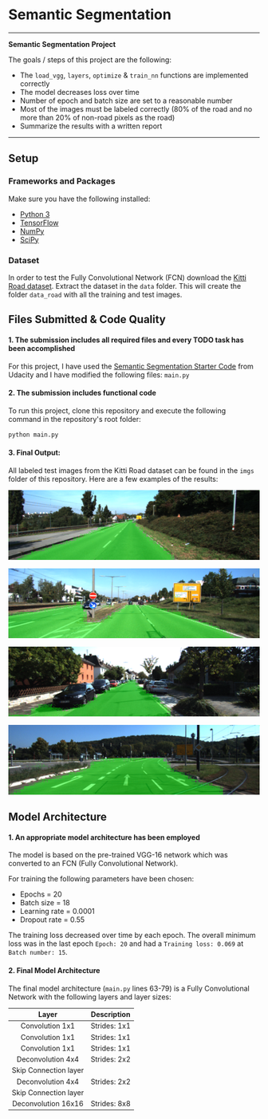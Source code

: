 # Semantic Segmentation

---

**Semantic Segmentation Project**

The goals / steps of this project are the following:
* The ``load_vgg``, ``layers``, ``optimize`` & ``train_nn`` functions are implemented correctly
* The model decreases loss over time
* Number of epoch and batch size are set to a reasonable number
* Most of the images must be labeled correctly (80% of the road and no more than 20% of non-road pixels as the road) 
* Summarize the results with a written report


[//]: # (References)

[python-3]: https://www.python.org/
[tensorflow]: https://www.tensorflow.org/
[numpy]: http://www.numpy.org/
[scipy]: https://www.scipy.org/
[kitti-download]: http://www.cvlibs.net/download.php?file=data_road.zip
[starter-code]: https://github.com/udacity/CarND-Semantic-Segmentation
[img1]: ./imgs/um_000034.png "Kitti Road Test Image 1"
[img2]: ./imgs/umm_000015.png "Kitti Road Test Image 2"
[img3]: ./imgs/uu_000025.png "Kitti Road Test Image 3"
[img4]: ./imgs/umm_000082.png "Kitti Road Test Image 4"
---

## Setup

### Frameworks and Packages
Make sure you have the following installed:
 - [Python 3][python-3]
 - [TensorFlow][tensorflow]
 - [NumPy][numpy]
 - [SciPy][scipy]

### Dataset
In order to test the Fully Convolutional Network (FCN) download the [Kitti Road dataset][kitti-download]. Extract the dataset in the `data` folder. This will create the folder `data_road` with all the training and test images.

## Files Submitted & Code Quality

#### 1. The submission includes all required files and every TODO task has been accomplished
For this project, I have used the [Semantic Segmentation Starter Code][starter-code] from Udacity and I have modified the following files:
``main.py``

#### 2. The submission includes functional code
To run this project, clone this repository and execute the following command in the repository's root folder:
```python
python main.py
```
#### 3. Final Output:
All labeled test images from the Kitti Road dataset can be found in the ``imgs`` folder of this repository.
Here are a few examples of the results:

![Kitti Road Test Image 1][img1]

![Kitti Road Test Image 2][img2]

![Kitti Road Test Image 3][img3]

![Kitti Road Test Image 4][img4]


## Model Architecture

#### 1. An appropriate model architecture has been employed
The model is based on the pre-trained VGG-16 network which was converted to an FCN (Fully Convolutional Network).

For training the following parameters have been chosen:
* Epochs = 20
* Batch size = 18
* Learning rate = 0.0001
* Dropout rate = 0.55

The training loss decreased over time by each epoch. The overall minimum loss was in the last epoch ``Epoch: 20`` and had a ``Training loss: 0.069`` at ``Batch number: 15``.

#### 2. Final Model Architecture

The final model architecture (``main.py`` lines 63-79) is a Fully Convolutional Network with the following layers and layer sizes:

| Layer                 |     Description                               | 
|:---------------------:|:---------------------------------------------:| 
| Convolution 1x1       | Strides: 1x1                                  |
| Convolution 1x1       | Strides: 1x1                                  |
| Convolution 1x1       | Strides: 1x1                                  |
| Deconvolution 4x4     | Strides: 2x2                                  |
| Skip Connection layer |                                               |
| Deconvolution 4x4     | Strides: 2x2                                  |
| Skip Connection layer |                                               |
| Deconvolution 16x16   | Strides: 8x8                                  |